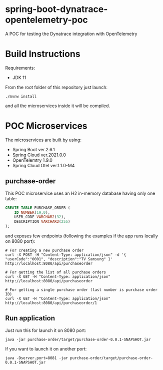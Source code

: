 # spring-boot-dynatrace-opentelemetry-poc

A POC for testing the Dynatrace integration with OpenTelemetry

# Build Instructions

Requirements:

* JDK 11

From the root folder of this repository just launch:

```shell
./mvnw install
```

and all the microservices inside it will be compiled.

# POC Microservices

The microservices are built by using:

* Spring Boot ver.2.6.1
* Spring Cloud ver.2021.0.0
* OpenTelemtry 1.9.0
* Spring Cloud Otel ver.1.1.0-M4

## purchase-order

This POC microservice uses an H2 in-memory database having only one table:

```sql
CREATE TABLE PURCHASE_ORDER (
	ID NUMBER(19,0), 
	USER_CODE VARCHAR2(32),
	DESCRIPTION VARCHAR2(255)
);
```

and exposes few endpoints (following the examples if the app runs locally on 8080 port):

```shell
# For creating a new purchase order
curl -X POST -H "Content-Type: application/json" -d '{ "userCode":"0001", "description":"TV Samsung" }' http://localhost:8080/api/purchaseorder

# For getting the list of all purchase orders
curl -X GET -H "Content-Type: application/json"  http://localhost:8080/api/purchaseorder

# For getting a single purchase order (last number is purchase order ID)
curl -X GET -H "Content-Type: application/json"  http://localhost:8080/api/purchaseorder/1
```

## Run application

Just run this for launch it on 8080 port:

```shell
java -jar purchase-order/target/purchase-order-0.0.1-SNAPSHOT.jar
```

If you want to launch it on another port:

```shell
java -Dserver.port=8081 -jar purchase-order/target/purchase-order-0.0.1-SNAPSHOT.jar
```

